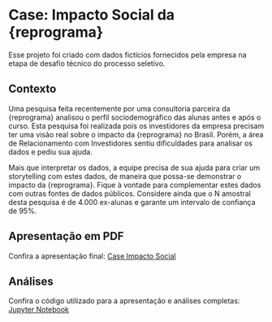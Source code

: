 # Case: Impacto Social da {reprograma}

Esse projeto foi criado com dados fictícios fornecidos pela empresa na etapa de desafio técnico do processo seletivo.

## Contexto

Uma pesquisa feita recentemente por uma consultoria parceira da {reprograma} analisou o perfil sociodemográfico das alunas antes e após o curso. Esta pesquisa foi realizada pois os
investidores da empresa precisam ter uma visão real sobre o impacto da {reprograma} no Brasil. Porém, a área de Relacionamento com Investidores sentiu dificuldades para analisar
os dados e pediu sua ajuda.

Mais que interpretar os dados, a equipe precisa de sua ajuda para criar um storytelling com estes dados, de maneira que possa-se demonstrar o impacto da {reprograma}. Fique à
vontade para complementar estes dados com outras fontes de dados públicos. Considere ainda que o N amostral desta pesquisa é de 4.000 ex-alunas e garante um intervalo de confiança de 95%.

## Apresentação em PDF
Confira a apresentação final: [Case Impacto Social](https://github.com/CamilaALiv/Case-Impacto-Social/blob/4bee8b4b12f20942430a1af82ec69c762205dc85/Apresenta%C3%A7%C3%A3o%20Final.pdf)


## Análises

Confira o código utilizado para a apresentação e análises completas: [Jupyter Notebook](https://github.com/CamilaALiv/Case-Impacto-Social/blob/c0fe718b3aef0fa56266f70aa0081d4178071091/Analise.ipynb)



